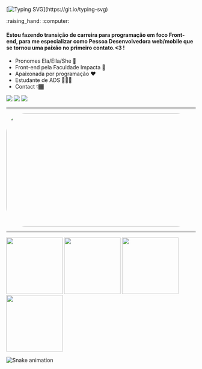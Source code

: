[![Typing SVG](https://readme-typing-svg.herokuapp.com?font=didot&color=A712CF&background=FFFFFF00&lines=Ol%C3%A1!!+Me+chamo%2C+Emi.;+Dev.+front-end+mobile%2Fweb.)](https://git.io/typing-svg)

<div>
 :raising_hand:  :computer: 
<h4>Estou fazendo transição de carreira para programação em foco Front-end, para me especializar como Pessoa Desenvolvedora web/mobile
 que se tornou uma paixão no primeiro contato.<3 !</h4>
 <div>

    
  - Pronomes Ela/Ella/She 🌼
  - Front-end pela Faculdade Impacta 🚀 
  - Apaixonada por programação  ❤
  - Estudante de ADS 👩🏾‍💻 
  - Contact 👇🏾 </h4>
  </div>
   
 <div> 
  
  <a href="https://instagram.com/iamemilaine" target="_blank"><img src="https://img.shields.io/badge/-Instagram-%23E4405F?style=for-the-badge&logo=instagram&logoColor=white" target="_blank"></a>
  <a href = "mailto:emilaine95@icloud.com"><img src="https://img.shields.io/badge/-Gmail-%23333?style=for-the-badge&logo=gmail&logoColor=white" target="_blank"></a>
  <a href="https://www.linkedin.com/in/emilaine-santos-56ab87a2/" target="_blank"><img src="https://img.shields.io/badge/-LinkedIn-%230077B5?style=for-the-badge&logo=linkedin&logoColor=white" target="_blank"></a> 
  
</div>
 <hr>

 
 <div align="center" > 

<img align="leaft" alt="Gif" height="300" width="1200" style="border-radius:50px;"  src="https://camo.githubusercontent.com/ccec72fca14f2b8f0ccda34abed28e38f64951d034fdb86e92ea254f1f448b61/68747470733a2f2f632e74656e6f722e636f6d2f59475f4a7a345151464e4941414141432f706978656c2d6172742d726f6f6d2e676966">

</div>
  <hr>
  
<div>
    <img height="150em" src="https://github-profile-summary-cards.vercel.app/api/cards/profile-details?username=emilainesantos&theme=radical"/> 
<img height="150em" src="https://github-readme-stats.vercel.app/api?username=emilainesantos&show_icons=true&theme=radical&include_all_commits=true&count_private=false&hide_border=true"/> <img height="150em" src="https://github-readme-stats.vercel.app/api/top-langs/?username=emilainesantos&layout=compact&langs_count=7&theme=radical&hide_border=true"/> <img height="150em" src="https://github-readme-streak-stats.herokuapp.com/?user=isabellylemos&theme=radical&hide_border=true"/>
   
 </div>  



 
  ![Snake animation](https://github.com/emilainesantos/emilainesantos/blob/output/github-contribution-grid-snake.svg)
 
